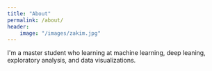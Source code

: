 ```yaml
---
title: "About"
permalink: /about/
header:
    image: "/images/zakim.jpg"
---
```

I'm a master student who learning at machine learning, deep leaning, exploratory analysis, and data visualizations.
